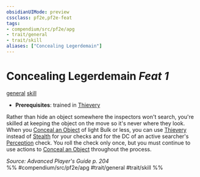 ```yaml
---
obsidianUIMode: preview
cssclass: pf2e,pf2e-feat
tags:
- compendium/src/pf2e/apg
- trait/general
- trait/skill
aliases: ["Concealing Legerdemain"]
---
```

# Concealing Legerdemain  *Feat 1*  
[general](../../Rules/traits/general.md)  [skill](../../Rules/traits/skill.md)  

- **Prerequisites**: trained in [Thievery](../skills.md#Thievery)

Rather than hide an object somewhere the inspectors won't search, you're skilled at keeping the object on the move so it's never where they look. When you [Conceal an Object](../../Rules/actions/conceal-an-object.md) of light Bulk or less, you can use [Thievery](../skills.md#Thievery) instead of [Stealth](../skills.md#Stealth) for your checks and for the DC of an active searcher's [Perception](../skills.md#Perception) check. You roll the check only once, but you must continue to use actions to [Conceal an Object](../../Rules/actions/conceal-an-object.md) throughout the process.

*Source: Advanced Player's Guide p. 204*  
%% #compendium/src/pf2e/apg #trait/general #trait/skill %%